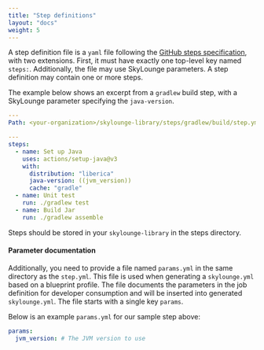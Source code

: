 ```yaml
---
title: "Step definitions"
layout: "docs"
weight: 5
---
```


A step definition file is a `yaml` file following the [GitHub steps specification](https://docs.github.com/en/actions/using-workflows/workflow-syntax-for-github-actions#jobsjob_idsteps), with two extensions. First, it must have exactly one top-level key named `steps:`. Additionally, the file may use SkyLounge parameters. A step definition may contain one or more steps.

The example below shows an excerpt from a `gradlew` build step, with a SkyLounge parameter specifying the `java-version`.

```yaml
---
Path: <your-organization>/skylounge-library/steps/gradlew/build/step.yml 

---
steps:
  - name: Set up Java
    uses: actions/setup-java@v3
    with:
      distribution: "liberica"
      java-version: ((jvm_version))
      cache: "gradle"
  - name: Unit test
    run: ./gradlew test
  - name: Build Jar
    run: ./gradlew assemble
```

Steps should be stored in your `skylounge-library` in the steps directory. 

#### Parameter documentation

Additionally, you need to provide a file named `params.yml` in the same directory as the `step.yml`. This file is used when generating a `skylounge.yml` based on a blueprint profile. The file documents the parameters in the job definition for developer consumption and will be inserted into generated `skylounge.yml`. The file starts with a single key `params`.

Below is an example `params.yml` for our sample step above:

```yaml
params:
  jvm_version: # The JVM version to use
```